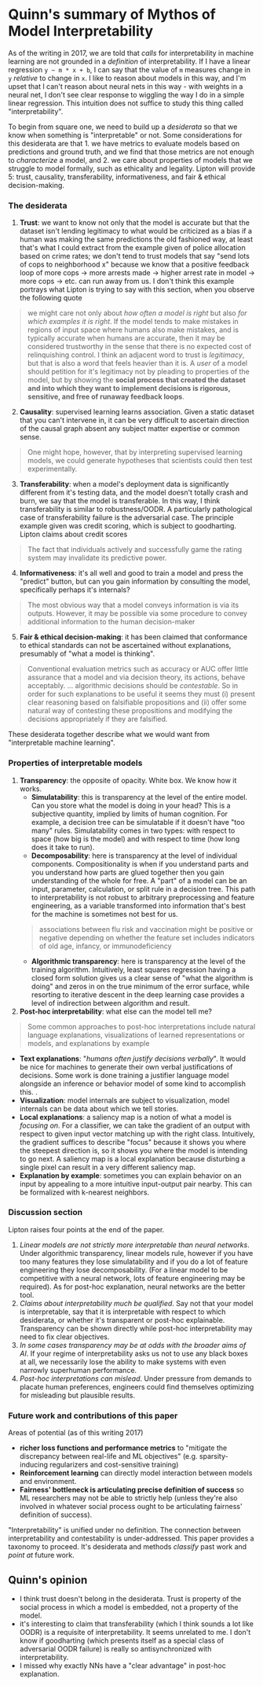 # Quinn's summary of Mythos of Model Interpretability

As of the writing in 2017, we are told that _calls_ for interpretability in machine learning are not grounded in a _definition_ of interpretability. If I have a linear regression `y ~ m * x + b`, I can say that the value of `m` measures change in `y` _relative_ to change in `x`. I like to reason about models in this way, and I'm upset that I can't reason about neural nets in this way - with weights in a neural net, I don't see clear response to wiggling the way I do in a simple linear regression. This intuition does not suffice to study this thing called "interpretability". 

To begin from square one, we need to build up a _desiderata_ so that we know when something is "interpretable" or not. Some considerations for this desiderata are that 1. we have metrics to evaluate models based on predictions and ground truth, and we find that those metrics are not enough to _characterize_ a model, and 2. we care about properties of models that we struggle to model formally, such as ethicality and legality. Lipton will provide 5: trust, causality, transferability, informativeness, and fair & ethical decision-making. 

### The desiderata

1. **Trust**: we want to know not only that the model is accurate but that the dataset isn't lending legitimacy to what would be criticized as a bias if a human was making the same predictions the old fashioned way, at least that's what I could extract from the example given of police allocation based on crime rates; we don't tend to trust models that say "send lots of cops to neighborhood x" because we know that a positive feedback loop of more cops -> more arrests made -> higher arrest rate in model -> more cops -> etc. can run away from us. I don't think this example portrays what Lipton is trying to say with this section, when you observe the following quote 
> we might care not only about _how often a model is right_ but also _for which examples it is right_. If the model tends to make mistakes in regions of input space where humans also make mistakes, and is typically accurate when humans are accurate, then it may be considered trustworthy in the sense that there is no expected cost of relinquishing control.
I think an adjacent word to trust is _legitimacy_, but that is also a word that feels heavier than it is. A _user_ of a model should petition for it's legitimacy not by pleading to properties of the model, but by showing the **social process that created the dataset and into which they want to implement decisions is rigorous, sensitive, and free of runaway feedback loops**. 
2. **Causality**: supervised learning learns association. Given a static dataset that you can't intervene in, it can be very difficult to ascertain direction of the causal graph absent any subject matter expertise or common sense. 
> One might hope, however, that by interpreting supervised learning models, we could generate hypotheses that scientists could then test experimentally.
3. **Transferability**: when a model's deployment data is significantly different from it's testing data, and the model doesn't totally crash and burn, we say that the model is transferable. In this way, I think transferability is similar to robustness/OODR. A particularly pathological case of transferability failure is the adversarial case. The principle example given was credit scoring, which is subject to goodharting. Lipton claims about credit scores
> The fact that individuals actively and successfully game the rating system may invalidate its predictive power.
4. **Informativeness**: it's all well and good to train a model and press the "predict" button, but can you gain information by consulting the model, specifically perhaps it's internals?
> The most obvious way that a model conveys information is via its outputs. However, it may be possible via some procedure to convey additional information to the human decision-maker
5. **Fair & ethical decision-making**: it has been claimed that conformance to ethical standards can not be ascertained without explanations, presumably of "what a model is thinking". 
> Conventional evaluation metrics such as accuracy or AUC offer little assurance that a model and via decision theory, its actions, behave acceptably. ... algorithmic decisions should be _contestable_. So in order for such explanations to be useful it seems they must (i) present clear reasoning based on falsifiable propositions and (ii) offer some natural way of contesting these propositions and modifying the decisions appropriately if they are falsified.

These desiderata together describe what we would want from "interpretable machine learning". 

### Properties of interpretable models

1. **Transparency**: the opposite of opacity. White box. We know how it works. 
   - **Simulatability**: this is transparency at the level of the entire model. Can you store what the model is doing in your head? This is a subjective quantity, implied by limits of human cognition. For example, a decision tree can be simulatable if it doesn't have "too many" rules. Simulatability comes in two types: with respect to space (how big is the model) and with respect to time (how long does it take to run). 
   - **Decomposability**: here is transparency at the level of individual components. Compositionality is when if you understand parts and you understand how parts are glued together then you gain understanding of the whole for free. A "part" of a model can be an input, parameter, calculation, or split rule in a decision tree. This path to interpretability is not robust to arbitrary preprocessing and feature engineering, as a variable transformed into information that's best for the machine is sometimes not best for us. 
   > associations between flu risk and vaccination might be positive or negative depending on whether the feature set includes indicators of old age, infancy, or immunodeficiency
   - **Algorithmic transparency**: here is transparency at the level of the training algorithm. Intuitively, least squares regression having a closed form solution gives us a clear sense of "what the algorithm is doing" and zeros in on the true minimum of the error surface, while resorting to iterative descent in the deep learning case provides a level of indirection between algorithm and result. 
2. **Post-hoc interpretability**: what else can the model tell me? 
> Some common approaches to post-hoc interpretations include natural language explanations, visualizations of learned representations or models, and explanations by example 
   - **Text explanations**: "_humans often justify decisions verbally_". It would be nice for machines to generate their own verbal justifications of decisions. Some work is done training a justifier language model alongside an inference or behavior model of some kind to accomplish this. . 
   - **Visualization**: model internals are subject to visualization, model internals can be data about which we tell stories. 
   - **Local explanations**: a saliency map is a notion of what a model is _focusing on_. For a classifier, we can take the gradient of an output with respect to given input vector matching up with the right class. Intuitively, the gradient suffices to describe "focus" because it shows you where the steepest direction is, so it shows you where the model is intending to go next. A saliency map is a local explanation because disturbing a single pixel can result in a very different saliency map. 
   - **Explanation by example**: sometimes you can explain behavior on an input by appealing to a more intuitive input-output pair nearby. This can be formalized with k-nearest neighbors. 

### Discussion section
Lipton raises four points at the end of the paper. 
1. _Linear models are not strictly more interpretable than neural networks_. Under algorithmic transparency, linear models rule, however if you have too many features they lose simulatability and if you do a lot of feature engineering they lose decomposability. (For a linear model to be competitive with a neural network, lots of feature engineering may be required). As for post-hoc explanation, neural networks are the better tool. 
2. _Claims about interpretability much be qualified_. Say not that your model is interpretable, say that it is interpretable with respect to which desiderata, or whether it's transparent or post-hoc explainable. Transparency can be shown directly while post-hoc interpretability may need to fix clear objectives.
3. _In some cases transparency may be at odds with the broader aims of AI_. If your regime of interpretability asks us not to use any black boxes at all, we necessarily lose the ability to make systems with even narrowly superhuman performance. 
4. _Post-hoc interpretations can mislead_. Under pressure from demands to placate human preferences, engineers could find themselves optimizing for misleading but plausible results. 

### Future work and contributions of this paper

Areas of potential (as of this writing 2017) 
- **richer loss functions and performance metrics** to "mitigate the discrepancy between real-life and ML objectives" (e.g. sparsity-inducing regularizers and cost-sensitive training)
- **Reinforcement learning** can directly model interaction between models and environment. 
- **Fairness' bottleneck is articulating precise definition of success** so ML researchers may not be able to strictly help (unless they're also involved in whatever social process ought to be articulating fairness' definition of success). 

"Interpretability" is unified under no definition. The connection between interpretability and contestability is under-addressed. This paper provides a taxonomy to proceed. It's desiderata and methods _classify_ past work and _point at_ future work. 

## Quinn's opinion

- I think trust doesn't belong in the desiderata. Trust is property of the social process in which a model is embedded, not a property of the model. 
- it's interesting to claim that transferability (which I think sounds a lot like OODR) is a requisite of interpretability. It seems unrelated to me. I don't know if goodharting (which presents itself as a special class of adversarial OODR failure) is really so antisynchronized with interpretability.
- I missed why exactly NNs have a "clear advantage" in post-hoc explanation. 
